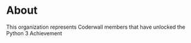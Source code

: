 About
=====

This organization represents Coderwall members that have unlocked the Python 3 Achievement 